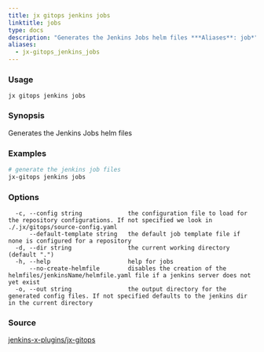 ```yaml
---
title: jx gitops jenkins jobs
linktitle: jobs
type: docs
description: "Generates the Jenkins Jobs helm files ***Aliases**: job*"
aliases:
  - jx-gitops_jenkins_jobs
---
```


### Usage

```
jx gitops jenkins jobs
```

### Synopsis

Generates the Jenkins Jobs helm files

### Examples

  ```bash
  # generate the jenkins job files
  jx-gitops jenkins jobs

  ```

### Options

```
  -c, --config string             the configuration file to load for the repository configurations. If not specified we look in ./.jx/gitops/source-config.yaml
      --default-template string   the default job template file if none is configured for a repository
  -d, --dir string                the current working directory (default ".")
  -h, --help                      help for jobs
      --no-create-helmfile        disables the creation of the helmfiles/jenkinsName/helmfile.yaml file if a jenkins server does not yet exist
  -o, --out string                the output directory for the generated config files. If not specified defaults to the jenkins dir in the current directory
```

### Source

[jenkins-x-plugins/jx-gitops](https://github.com/jenkins-x-plugins/jx-gitops)
